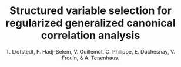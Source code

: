 ---
author: T. L\ofstedt, F. Hadj-Selem, V. Guillemot, C. Philippe, E. Duchesnay, V. Frouin, & A. Tenenhaus.
title: Structured variable selection for regularized generalized canonical correlation analysis
year: 2016
type: inproceedings
doi: 10.1007/978-3-319-40643-5_10
booktitle: Springer Proceedings in Mathematics and Statistics
team: yes
volume: 173
---